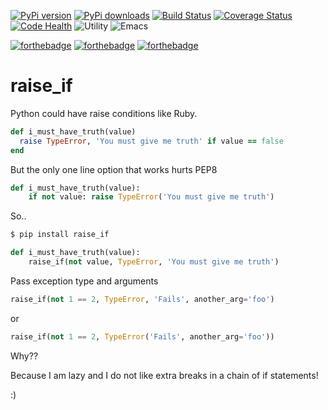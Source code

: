 [![PyPi version](https://pypip.in/v/raise_if/badge.png)](https://crate.io/packages/raise_if/)
[![PyPi downloads](https://pypip.in/d/raise_if/badge.png)](https://crate.io/packages/raise_if/)
[![Build
Status](https://travis-ci.org/rochacbruno/raise_if.png)](https://travis-ci.org/rochacbruno/raise_if)
[![Coverage
Status](https://coveralls.io/repos/rochacbruno/raise_if/badge.png)](https://coveralls.io/r/rochacbruno/raise_if)
[![Code Health](https://landscape.io/github/rochacbruno/raise_if/master/landscape.svg)](https://landscape.io/github/rochacbruno/raise_if/master)
![Utility](https://img.shields.io/badge/utility-0%25-lightgrey.svg)
![Emacs](https://img.shields.io/badge/built%20with-EMACs-blue.svg)

[![forthebadge](http://forthebadge.com/images/badges/built-with-love.svg)](http://forthebadge.com)
[![forthebadge](http://forthebadge.com/images/badges/gluten-free.svg)](http://forthebadge.com)
[![forthebadge](http://forthebadge.com/images/badges/built-by-developers.svg)](http://forthebadge.com)
# raise_if

Python could have raise conditions like Ruby.

```ruby
def i_must_have_truth(value)
  raise TypeError, 'You must give me truth' if value == false
end
```

But the only one line option that works hurts PEP8
```python
def i_must_have_truth(value):
    if not value: raise TypeError('You must give me truth')
```

So..

```python
$ pip install raise_if

def i_must_have_truth(value):
    raise_if(not value, TypeError, 'You must give me truth')
```

Pass exception type and arguments

```python
raise_if(not 1 == 2, TypeError, 'Fails', another_arg='foo')
```

or

```python
raise_if(not 1 == 2, TypeError('Fails', another_arg='foo'))
```

Why??

Because I am lazy and I do not like extra breaks in a chain of if statements!

:)


